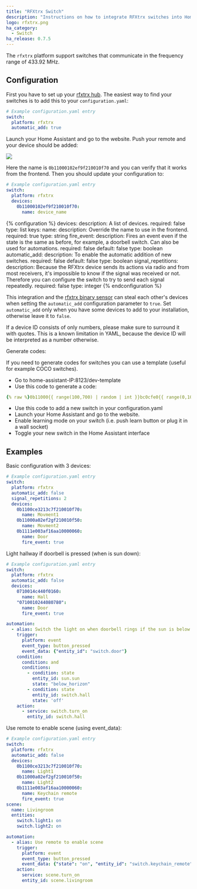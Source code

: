 ```yaml
---
title: "RFXtrx Switch"
description: "Instructions on how to integrate RFXtrx switches into Home Assistant."
logo: rfxtrx.png
ha_category:
  - Switch
ha_release: 0.7.5
---
```


The `rfxtrx` platform support switches that communicate in the frequency range of 433.92 MHz.

## Configuration

First you have to set up your [rfxtrx hub](/components/rfxtrx/).
The easiest way to find your switches is to add this to your `configuration.yaml`:

```yaml
# Example configuration.yaml entry
switch:
  platform: rfxtrx
  automatic_add: true
```

Launch your Home Assistant and go to the website.
Push your remote and your device should be added:

<p class='img'>
<img src='/images/components/rfxtrx/switch.png' />
</p>

Here the name is `0b11000102ef9f210010f70` and you can verify that it works from the frontend.
Then you should update your configuration to:

```yaml
# Example configuration.yaml entry
switch:
  platform: rfxtrx
  devices:
    0b11000102ef9f210010f70:
      name: device_name
```

{% configuration %}
devices:
  description: A list of devices.
  required: false
  type: list
  keys:
    name:
      description: Override the name to use in the frontend.
      required: true
      type: string
    fire_event:
      description: Fires an event even if the state is the same as before, for example, a doorbell switch. Can also be used for automations.
      required: false
      default: false
      type: boolean
automatic_add:
  description: To enable the automatic addition of new switches.
  required: false
  default: false
  type: boolean
signal_repetitions:
  description: Because the RFXtrx device sends its actions via radio and from most receivers, it's impossible to know if the signal was received or not. Therefore you can configure the switch to try to send each signal repeatedly.
  required: false
  type: integer
{% endconfiguration %}

<div class='note warning'>

This integration and the [rfxtrx binary sensor](/components/binary_sensor.rfxtrx/) can steal each other's devices when setting the `automatic_add` configuration parameter to `true`. Set `automatic_add` only when you have some devices to add to your installation, otherwise leave it to `false`.

</div>

<div class='note warning'>
If a device ID consists of only numbers, please make sure to surround it with quotes.
This is a known limitation in YAML, because the device ID will be interpreted as a number otherwise.
</div>

Generate codes:

If you need to generate codes for switches you can use a template (useful for example COCO switches).

- Go to home-assistant-IP:8123/dev-template
- Use this code to generate a code:

```yaml
{% raw %}0b11000{{ range(100,700) | random | int }}bc0cfe0{{ range(0,10) | random | int }}010f70{% endraw %}
```

- Use this code to add a new switch in your configuration.yaml
- Launch your Home Assistant and go to the website.
- Enable learning mode on your switch (i.e. push learn button or plug it in a wall socket)
- Toggle your new switch in the Home Assistant interface

## Examples

Basic configuration with 3 devices:

```yaml
# Example configuration.yaml entry
switch:
  platform: rfxtrx
  automatic_add: false
  signal_repetitions: 2
  devices:
    0b1100ce3213c7f210010f70:
      name: Movment1
    0b11000a02ef2gf210010f50:
      name: Movment2
    0b1111e003af16aa10000060:
      name: Door
      fire_event: true
```

Light hallway if doorbell is pressed (when is sun down):

```yaml
# Example configuration.yaml entry
switch:
  platform: rfxtrx
  automatic_add: false
  devices:
    0710014c440f0160:
      name: Hall
    "0710010244080780":
      name: Door
      fire_event: true

automation:
  - alias: Switch the light on when doorbell rings if the sun is below the horizon and the light was off
    trigger:
      platform: event
      event_type: button_pressed
      event_data: {"entity_id": "switch.door"}
    condition:
      condition: and
      conditions:
        - condition: state
          entity_id: sun.sun
          state: "below_horizon"
        - condition: state
          entity_id: switch.hall
          state: 'off'
    action:
      - service: switch.turn_on
        entity_id: switch.hall
```

Use remote to enable scene (using event_data):

```yaml
# Example configuration.yaml entry
switch:
  platform: rfxtrx
  automatic_add: false
  devices:
    0b1100ce3213c7f210010f70:
      name: Light1
    0b11000a02ef2gf210010f50:
      name: Light2
    0b1111e003af16aa10000060:
      name: Keychain remote
      fire_event: true
scene:
  name: Livingroom
  entities:
    switch.light1: on
    switch.light2: on

automation:
  - alias: Use remote to enable scene
    trigger:
      platform: event
      event_type: button_pressed
      event_data: {"state": "on", "entity_id": "switch.keychain_remote"}
    action:
      service: scene.turn_on
      entity_id: scene.livingroom
```
